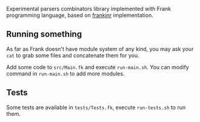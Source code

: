 Experimental parsers combinators library implemented with Frank programming language, based on [frankjnr](https://github.com/cmcl/frankjnr) implementation. 

## Running something 

As far as Frank doesn't have module system of any kind, you may ask your `cat` to grab some files and concatenate them for you.   

Add some code to `src/Main.fk` and execute `run-main.sh`. You can modify command in `run-main.sh` to add more modules.

## Tests

Some tests are available in `tests/Tests.fk`, execute `run-tests.sh` to run them. 


